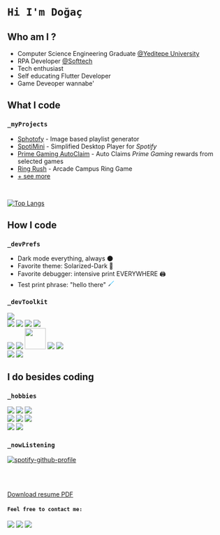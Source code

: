 # **```Hi I'm Doğaç```**

## **Who am I ?**

* Computer Science Engineering Graduate [@Yeditepe University](https://eng.yeditepe.edu.tr/en/computer-engineering-department)
* RPA Developer [@Softtech](https://softtech.com.tr/en/homepage/)
* Tech enthusiast
* Self educating Flutter Developer
* Game Deveoper wannabe'

## **What I code**

### ```_myProjects```

* [Sphotofy](https://github.com/null-p01ntr?tab=repositories) - Image based playlist generator
* [SpotiMini](https://github.com/null-p01ntr?tab=repositories) - Simplified Desktop Player for _Spotify_
* [Prime Gaming AutoClaim](https://github.com/null-p01ntr/PrimeGaming-AutoClaim) - Auto Claims _Prime Gaming_ rewards from selected games
* [Ring Rush](https://github.com/null-p01ntr?tab=repositories) - Arcade Campus Ring Game
* [+ see more](https://github.com/null-p01ntr?tab=repositories)
</br>

[![Top Langs](https://github-readme-stats.vercel.app/api/top-langs/?username=null-p01ntr&hide=Makefile,ShaderLab&exclude_repo=CanIGoOut,IntroSong_DiscordBot&theme=solarized-dark&layout=compact)](https://github.com/null-p01ntr)

## **How I code**

### ```_devPrefs```

* Dark mode everything, always 🌑
* Favorite theme: Solarized-Dark 🌇
* Favorite debugger: intensive print EVERYWHERE 🖨️
* Test print phrase: "hello there"
<svg xmlns="http://www.w3.org/2000/svg" x="0px" y="0px"
width="16" height="16"
viewBox="0,0,256,256"
style="fill:#000000;">
<g fill="none" fill-rule="nonzero" stroke="none" stroke-width="1" stroke-linecap="butt" stroke-linejoin="miter" stroke-miterlimit="10" stroke-dasharray="" stroke-dashoffset="0" font-family="none" font-weight="none" font-size="none" text-anchor="none" style="mix-blend-mode: normal"><g transform="scale(5.33333,5.33333)"><path d="M15,35c-0.5,0 -1,-0.2 -1.4,-0.6c-0.8,-0.8 -0.8,-2 0,-2.8l26,-26c0.8,-0.8 2,-0.8 2.8,0c0.8,0.8 0.8,2 0,2.8l-26,26c-0.4,0.4 -0.9,0.6 -1.4,0.6z" fill="#bcefff"></path><path d="M14,35c-0.3,0 -0.5,-0.1 -0.7,-0.3c-0.4,-0.4 -0.4,-1 0,-1.4l27,-27c0.4,-0.4 1,-0.4 1.4,0c0.4,0.4 0.4,1 0,1.4l-27,27c-0.2,0.2 -0.4,0.3 -0.7,0.3z" fill="#00adff"></path><path d="M8.3,38.3l1.4,1.4l-3.3,3.3l-1.4,-1.4z" fill="#90a4ae"></path><path d="M14.5,30.7l2.8,2.8l-9.5,9.5l-2.8,-2.8z" fill="#90a4ae"></path><path d="M12.1,33.1l2.8,2.8l-7.1,7.1l-2.8,-2.8zM18,27.2l-3.9,3.9l2.8,2.8l1.1,-1.1z" fill="#37474f"></path><path d="M11,32l3,3l-2,2l-3,-3z" fill="#37474f"></path></g></g>
</svg>

### ```_devToolkit```

<p align="left">
	<img src="https://img.icons8.com/color/48/000000/github--v1.png"/>
	</br>
	<img src="https://img.icons8.com/color/48/000000/python--v1.png"/>
	<img src="https://img.icons8.com/color/48/000000/java-coffee-cup-logo--v1.png"/>
	<img src="https://img.icons8.com/color/48/000000/c-sharp-logo.png"/>
	<img src="https://img.icons8.com/color/48/000000/c-plus-plus-logo.png"/>
	</br>
	<img src="https://img.icons8.com/color/48/000000/flutter.png"/>
	<img src="https://img.icons8.com/color/48/000000/unity.png"/>
  	<img src="https://uipath.com/cdn-cgi/image/format=auto/https:////images.ctfassets.net/5965pury2lcm/6MFhCGfXVbY8jUOQaPJiTh/5eb6cb527c6eba6e80ec27a7ab11fef9/UiPath_Color.png" height= "48"/>
  	<img src="https://img.icons8.com/nolan/48/flask.png"/>
 	<img src="https://img.icons8.com/color/48/000000/arduino.png"/>
	</br>
	<img src="https://img.icons8.com/color/48/000000/windows-11.png"/>
	<img src="https://img.icons8.com/color/48/000000/mac-logo.png"/>
	<br/>
</p>

## **I do besides coding**

### ```_hobbies```

<p align="left">
	<img src="https://img.icons8.com/color/48/000000/guitar-strings.png"/>
	<img src="https://img.icons8.com/color/48/000000/micro.png"/>
	<img src="https://img.icons8.com/color/48/000000/audio-wave--v1.png"/>
	</br>
	<img src="https://img.icons8.com/color/48/000000/old-time-camera.png"/>
	<img src="https://img.icons8.com/color/48/000000/edit-image.png"/>
	<img src="https://img.icons8.com/color/48/000000/video-editing.png"/>
	</br>
	<img src="https://img.icons8.com/color/48/000000/controller.png"/>
	<img src="https://img.icons8.com/color/48/000000/steam.png"/>
	</br>
</p>

### ```_nowListening```

[![spotify-github-profile](https://spotify-github-profile.vercel.app/api/view?uid=11180609169&cover_image=true&theme=novatorem&show_offline=false&background_color=121212&bar_color=53b14f&bar_color_cover=true)](https://spotify-github-profile.vercel.app/api/view?uid=11180609169&redirect=true)

</br>
</br>

[Download resume PDF](https://drive.google.com/open?id=1o7KM0L_OtVqql-wdxeQZ6w0Pt8GKE3j-&authuser=0&usp=drive_link)

#### ```Feel free to contact me:```

[<img src="https://img.icons8.com/color/48/000000/gmail-new.png"/>](mailto:dogac.seyhan@gmail.com)
[<img src="https://img.icons8.com/color/48/000000/linkedin.png"/>](https://linkedin.com/in/dogacseyhan/)
[<img src="https://img.icons8.com/color/48/000000/twitter--v1.png">](https://twitter.com/null_p01nter)


